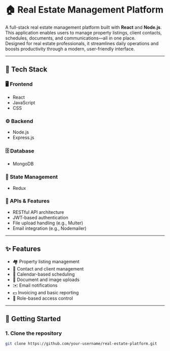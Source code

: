# 🏠 Real Estate Management Platform

A full-stack real estate management platform built with **React** and **Node.js**.  
This application enables users to manage property listings, client contacts, schedules, documents, and communications—all in one place.  
Designed for real estate professionals, it streamlines daily operations and boosts productivity through a modern, user-friendly interface.

---

## 🧰 Tech Stack

### 🖥️ Frontend
- React
- JavaScript
- CSS

### ⚙️ Backend
- Node.js
- Express.js

### 🗄️ Database
- MongoDB

### 🧠 State Management
- Redux

### 📡 APIs & Features
- RESTful API architecture
- JWT-based authentication
- File upload handling (e.g., Multer)
- Email integration (e.g., Nodemailer)

---

## ✨ Features

- 🏘️ Property listing management
- 📇 Contact and client management
- 📆 Calendar-based scheduling
- 📁 Document and image uploads
- ✉️ Email notifications
- 💵 Invoicing and basic reporting
- 🔐 Role-based access control

---

## 🚀 Getting Started

### 1. Clone the repository
```bash
git clone https://github.com/your-username/real-estate-platform.git
